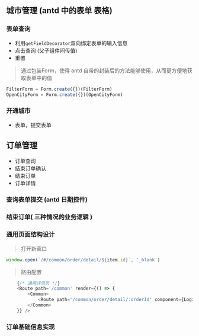 ## 城市管理 (antd 中的表单 表格)


### 表单查询
- 利用`getFieldDecorator`双向绑定表单的输入信息
- 点击查询 (父子组件间传值)
- 重置

>通过包装Form，使得 antd 自带的封装后的方法能够使用，从而更方便地获取表单中的值

```javascript
FilterForm = Form.create({})(FilterForm)
OpenCityForm = Form.create({})(OpenCityForm)
```

### 开通城市
- 表单，提交表单

## 订单管理
- 订单查询
- 结束订单确认
- 结束订单
- 订单详情

### 查询表单提交 (antd 日期控件)

### 结束订单( 三种情况的业务逻辑 )

### 通用页面结构设计

>打开新窗口
```javascript
window.open(`/#/common/order/detail/${item.id}`, '_blank')
```

>路由配置
```javascript
    {/* 通用详情页 */}
    <Route path='/common' render={() => {
        <Common>
            <Route path='/common/order/detail/:orderId' component={Login} />
        </Common>
    }} />
```

### 订单基础信息实现


